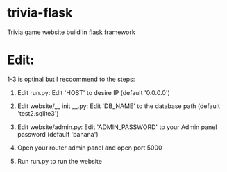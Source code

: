 # trivia-flask
Trivia game website build in flask framework

# Edit:
1-3 is optinal but I recoommend to the steps:
1. Edit run.py:
  Edit 'HOST' to desire IP (default '0.0.0.0') 
2. Edit website/__ init __.py:
  Edit 'DB_NAME' to the database path (default 'test2.sqlite3')
3. Edit website/admin.py:
  Edit 'ADMIN_PASSWORD' to your Admin panel password (default 'banana')

4. Open your router admin panel and open port 5000

5. Run run.py to run the website
